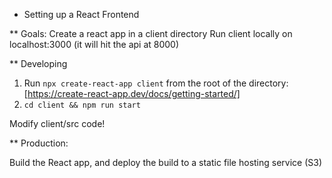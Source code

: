 
* Setting up a React Frontend

** Goals:
Create a react app in a client directory
Run client locally on localhost:3000 (it will hit the api at 8000)


** Developing
1. Run `npx create-react-app client` from the root of the directory: [https://create-react-app.dev/docs/getting-started/]
2. `cd client && npm run start`

Modify client/src code!

** Production:

Build the React app, and deploy the build to a static file hosting service (S3)
